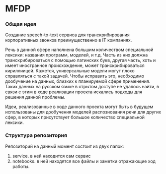 # MFDP

### Общая идея
Создание speech-to-text сервиса для транскрибирования корпоративных звонков преимущественно в IT компаниях. 

Речь в данной сфере наполнена большим количеством специальной лексики: названия программ, моделей, и т.д. Часть из них должна транскрибироваться с помощью латинских букв, другая часть, хоть и имеет иностранное происхождение, может транскрибироваться кириллиицей. Кажется, универсальные модели могут плохо справляться с такой задачей. Чтобы исправить это, необходимо дообучение на данных, близких к планируемой сфере применения. Таких данных на русском языке в отрытом доступе не удалось найти, в связи с этим в ходе реализации проекта искались подходы для решения данной проблемы.

Идеи, реализованные в ходе данного проекта могут быть в будущем использованы для дообучения моделей распознования речи для других сфер, в которых присутствует большое количество специальной лексики.

### Структура репозитория
Репозиторий на данный момент состоит из двух папок:
1. service. в ней находится сам сервис
2. notebooks. в ней находятся все файлы и заметки отражающие ход работы.



